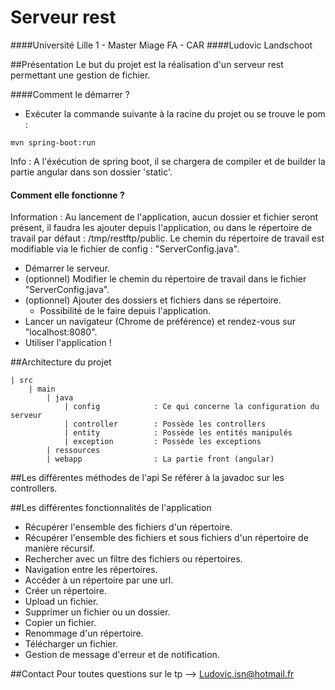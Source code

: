 # Serveur rest
####Université Lille 1 - Master Miage FA - CAR
####Ludovic Landschoot

##Présentation
Le but du projet est la réalisation d'un serveur rest permettant une gestion de fichier.

####Comment le démarrer ?

* Exécuter la commande suivante à la racine du projet ou se trouve le pom :
```
mvn spring-boot:run
```
Info : A l'éxécution de spring boot, il se chargera de compiler et de builder la partie angular dans son dossier 'static'.

#### Comment elle fonctionne ?

Information : Au lancement de l'application, aucun dossier et fichier seront présent, il faudra les ajouter depuis l'application, ou dans le répertoire de travail par défaut : /tmp/restftp/public.
Le chemin du répertoire de travail est modifiable via le fichier de config : "ServerConfig.java".

* Démarrer le serveur.
* (optionnel) Modifier le chemin du répertoire de travail dans le fichier "ServerConfig.java".
* (optionnel) Ajouter des dossiers et fichiers dans se répertoire.
    * Possibilité de le faire depuis l'application.
* Lancer un navigateur (Chrome de préférence) et rendez-vous sur "localhost:8080".
* Utiliser l'application !

##Architecture du projet
```
| src 
    | main                      
        | java                  
            | config            : Ce qui concerne la configuration du serveur
            | controller        : Possède les controllers
            | entity            : Possède les entités manipulés
            | exception         : Possède les exceptions
        | ressources   
        | webapp                : La partie front (angular) 
```

##Les différentes méthodes de l'api
Se référer à la javadoc sur les controllers.

##Les différentes fonctionnalités de l'application
* Récupérer l'ensemble des fichiers d'un répertoire.
* Récupérer l'ensemble des fichiers et sous fichiers d'un répertoire de manière récursif.
* Rechercher avec un filtre des fichiers ou répertoires.
* Navigation entre les répertoires.
* Accéder à un répertoire par une url.
* Créer un répertoire.
* Upload un fichier.
* Supprimer un fichier ou un dossier.
* Copier un fichier.
* Renommage d'un répertoire.
* Télécharger un fichier.
* Gestion de message d'erreur et de notification.

##Contact
Pour toutes questions sur le tp --> Ludovic.isn@hotmail.fr